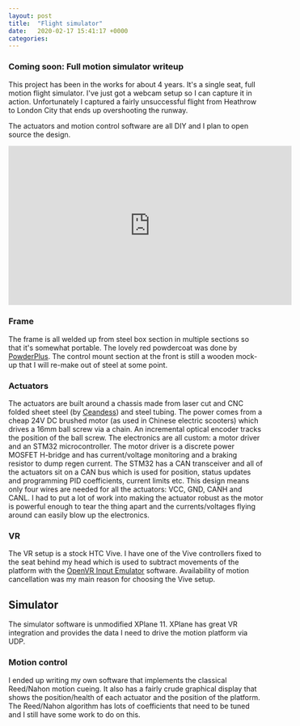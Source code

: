 ```yaml
---
layout: post
title:  "Flight simulator"
date:   2020-02-17 15:41:17 +0000
categories: 
---
```

### Coming soon: Full motion simulator writeup
This project has been in the works for about 4 years. It's a single seat, full motion flight simulator. I've just got a webcam setup so I can capture it in action. Unfortunately I captured a fairly unsuccessful flight from Heathrow to London City that ends up overshooting the runway.

The actuators and motion control software are all DIY and I plan to open source the design.

<iframe width="560" height="315" src="https://www.youtube.com/embed/RnJYMXGJvMw" frameborder="0" allow="accelerometer; autoplay; encrypted-media; gyroscope; picture-in-picture" allowfullscreen></iframe>


### Frame
The frame is all welded up from steel box section in multiple sections so that it's somewhat portable. The lovely red powdercoat was done by [PowderPlus][powderplus]. The control mount section at the front is still a wooden mock-up that I will re-make out of steel at some point.

### Actuators
The actuators are built around a chassis made from laser cut and CNC folded sheet steel (by [Ceandess][ceandess]) and steel tubing. The power comes from a cheap 24V DC brushed motor (as used in Chinese electric scooters) which drives a 16mm ball screw via a chain.  An incremental optical encoder tracks the position of the ball screw. The electronics are all custom: a motor driver and an STM32 microcontroller. The motor driver is a discrete power MOSFET H-bridge and has current/voltage monitoring and a braking resistor to dump regen current. The STM32 has a CAN transceiver and all of the actuators sit on a CAN bus which is used for position, status updates and programming PID coefficients, current limits etc. This design means only four wires are needed for all the actuators: VCC, GND, CANH and CANL. I had to put a lot of work into making the actuator robust as the motor is powerful enough to tear the thing apart and the currents/voltages flying around can easily blow up the electronics.

### VR
The VR setup is a stock HTC Vive. I have one of the Vive controllers fixed to the seat behind my head which is used to subtract movements of the platform with the [OpenVR Input Emulator][inputemulator] software. Availability of motion cancellation was my main reason for choosing the Vive setup.

## Simulator
The simulator software is unmodified XPlane 11. XPlane has great VR integration and provides the data I need to drive the motion platform via UDP.

### Motion control
I ended up writing my own software that implements the classical Reed/Nahon motion cueing. It also has a fairly crude graphical display that shows the position/health of each actuator and the position of the platform. The Reed/Nahon algorithm has lots of coefficients that need to be tuned and I still have some work to do on this. 

[ceandess]: https://ceandess.online/
[powderplus]: http://www.powderplus.co.uk/
[inputemulator]: https://github.com/matzman666/OpenVR-InputEmulator/releases
